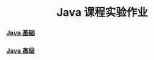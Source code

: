 <h1 align="center">Java 课程实验作业</h1>

### [Java 基础](./jcea-basic/README.md)

### [Java 高级](./jcea-advanced/README.md)